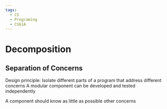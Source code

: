```yaml
---
tags:
  - CS
  - Programing
  - CS61A
---
```


Decomposition
===
## Separation of Concerns
Design principle: Isolate different parts of a program that address different concerns
A modular component can be developed and tested independently

A component should know as little as possible other concerns